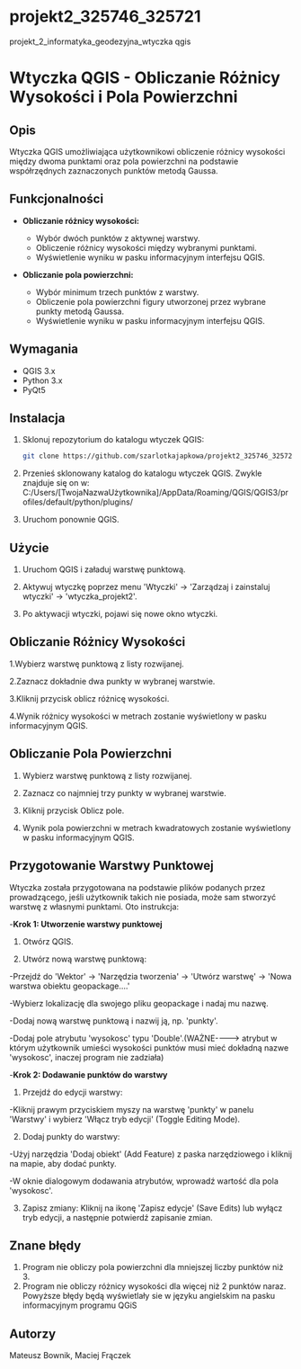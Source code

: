 # projekt2_325746_325721
projekt_2_informatyka_geodezyjna_wtyczka qgis

# Wtyczka QGIS - Obliczanie Różnicy Wysokości i Pola Powierzchni

## Opis
Wtyczka QGIS umożliwiająca użytkownikowi obliczenie różnicy wysokości między dwoma punktami oraz pola powierzchni na podstawie współrzędnych zaznaczonych punktów metodą Gaussa.

## Funkcjonalności
- **Obliczanie różnicy wysokości:**
  - Wybór dwóch punktów z aktywnej warstwy.
  - Obliczenie różnicy wysokości między wybranymi punktami.
  - Wyświetlenie wyniku w pasku informacyjnym interfejsu QGIS.

- **Obliczanie pola powierzchni:**
  - Wybór minimum trzech punktów z warstwy.
  - Obliczenie pola powierzchni figury utworzonej przez wybrane punkty metodą Gaussa.
  - Wyświetlenie wyniku w pasku informacyjnym interfejsu QGIS.

## Wymagania
- QGIS 3.x
- Python 3.x
- PyQt5

## Instalacja
1. Sklonuj repozytorium do katalogu wtyczek QGIS:
   ```bash
   git clone https://github.com/szarlotkajapkowa/projekt2_325746_325721.git
   
2. Przenieś sklonowany katalog do katalogu wtyczek QGIS. Zwykle znajduje się on w:
   C:/Users/[TwojaNazwaUżytkownika]/AppData/Roaming/QGIS/QGIS3/profiles/default/python/plugins/

3. Uruchom ponownie QGIS.

## Użycie
1. Uruchom QGIS i załaduj warstwę punktową.

2. Aktywuj wtyczkę poprzez menu 'Wtyczki' -> 'Zarządzaj i zainstaluj wtyczki' -> 'wtyczka_projekt2'.

3. Po aktywacji wtyczki, pojawi się nowe okno wtyczki.

## Obliczanie Różnicy Wysokości

1.Wybierz warstwę punktową z listy rozwijanej.

2.Zaznacz dokładnie dwa punkty w wybranej warstwie.

3.Kliknij przycisk oblicz różnicę wysokości.

4.Wynik różnicy wysokości w metrach zostanie wyświetlony w pasku informacyjnym QGIS.

## Obliczanie Pola Powierzchni

1. Wybierz warstwę punktową z listy rozwijanej.

2. Zaznacz co najmniej trzy punkty w wybranej warstwie.

3. Kliknij przycisk Oblicz pole.

4. Wynik pola powierzchni w metrach kwadratowych zostanie wyświetlony w pasku informacyjnym QGIS.

## Przygotowanie Warstwy Punktowej
Wtyczka została przygotowana na podstawie plików podanych przez prowadzącego, jeśli użytkownik takich nie posiada, może sam stworzyć warstwę z własnymi punktami. 
Oto instrukcja:

-**Krok 1: Utworzenie warstwy punktowej**

1. Otwórz QGIS.

2. Utwórz nową warstwę punktową:

-Przejdź do 'Wektor' -> 'Narzędzia tworzenia' -> 'Utwórz warstwę' -> 'Nowa warstwa obiektu geopackage....'

-Wybierz lokalizację dla swojego pliku geopackage i nadaj mu nazwę.

-Dodaj nową warstwę punktową i nazwij ją, np. 'punkty'.

-Dodaj pole atrybutu 'wysokosc' typu 'Double'.(WAŻNE----> atrybut w którym użytkownik umieści wysokości punktów musi mieć dokładną nazwe 'wysokosc', inaczej program nie zadziała)

-**Krok 2: Dodawanie punktów do warstwy**

1. Przejdź do edycji warstwy:
   
-Kliknij prawym przyciskiem myszy na warstwę 'punkty' w panelu 'Warstwy' i wybierz 'Włącz tryb edycji' (Toggle Editing Mode).

2. Dodaj punkty do warstwy:
   
-Użyj narzędzia 'Dodaj obiekt' (Add Feature) z paska narzędziowego i kliknij na mapie, aby dodać punkty.

-W oknie dialogowym dodawania atrybutów, wprowadź wartość dla pola 'wysokosc'.

3. Zapisz zmiany:
Kliknij na ikonę 'Zapisz edycje' (Save Edits) lub wyłącz tryb edycji, a następnie potwierdź zapisanie zmian.

## Znane błędy
1. Program nie obliczy pola powierzchni dla mniejszej liczby punktów niż 3.
2. Program nie obliczy różnicy wysokości dla więcej niż 2 punktów naraz.
  Powyższe błędy będą wyświetlały sie w języku angielskim na pasku informacyjnym programu QGiS

## Autorzy
Mateusz Bownik, Maciej Frączek
